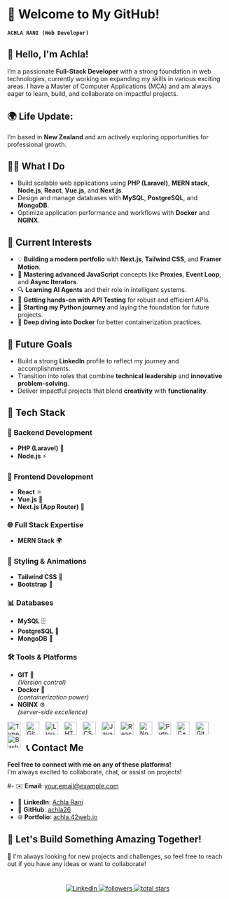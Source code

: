 # 🌟 Welcome to My GitHub!

**`ACHLA RANI (Web Developer)`**

## 👋 Hello, I'm Achla!

I’m a passionate **Full-Stack Developer** with a strong foundation in web technologies, currently working on expanding my skills in various exciting areas. I have a Master of Computer Applications (MCA) and am always eager to learn, build, and collaborate on impactful projects.  

## 🌍 Life Update:
 
I’m based in **New Zealand** and am actively exploring opportunities for professional growth.

 
## 👨‍💻 **What I Do**  
- Build scalable web applications using **PHP (Laravel)**, **MERN stack**, **Node.js**, **React**, **Vue.js**, and **Next.js**.  
- Design and manage databases with **MySQL**, **PostgreSQL**, and **MongoDB**.  
- Optimize application performance and workflows with **Docker** and **NGINX**.  

 

## 🌟 **Current Interests**  
  
- 💡 **Building a modern portfolio** with **Next.js**, **Tailwind CSS**, and **Framer Motion**.  
- 🚀 **Mastering advanced JavaScript** concepts like **Proxies**, **Event Loop**, and **Async Iterators**.  
- 🔍 **Learning AI Agents** and their role in intelligent systems.  
- 🔧 **Getting hands-on with API Testing** for robust and efficient APIs.  
- 🐍 **Starting my Python journey** and laying the foundation for future projects.  
- 🐳 **Deep diving into Docker** for better containerization practices.  

 

## 🚀 **Future Goals**  
- Build a strong **LinkedIn** profile to reflect my journey and accomplishments.  
- Transition into roles that combine **technical leadership** and **innovative problem-solving**.  
- Deliver impactful projects that blend **creativity** with **functionality**.  

 


## 💼 **Tech Stack**  

### 🚀 **Backend Development**  
- **PHP (Laravel)** 🔧  
- **Node.js** ⚡  


 

### 🎨 **Frontend Development**  
- **React** ⚛️  
- **Vue.js** 🌱  
- **Next.js (App Router)** 🚀  

 

### 🌐 **Full Stack Expertise**  
- **MERN Stack** 🌍  

 

### 🎨 **Styling & Animations**  
- **Tailwind CSS** 🎨  
- **Bootstrap** 🎨    

 

### 📊 **Databases**  
- **MySQL** 🗄️  
- **PostgreSQL** 🏢  
- **MongoDB** 🌱  

 

### 🛠️ **Tools & Platforms**  
- **GIT** 🐳  
*(Version control)*  
- **Docker** 🐳  
*(containerization power)*  
- **NGINX** ⚙️  
*(server-side excellence)*  

 
<img align="left" alt="TypeScript" width="30px" style="padding-right:10px;" src="https://cdn.jsdelivr.net/gh/devicons/devicon/icons/typescript/typescript-plain.svg" /> 
<img align="left" alt="Git" width="30px" style="padding-right:10px;" src="https://cdn.jsdelivr.net/gh/devicons/devicon/icons/git/git-original.svg" />
<img align="left" alt="Linux" width="30px" style="padding-right:10px;" src="https://cdn.jsdelivr.net/gh/devicons/devicon/icons/linux/linux-original.svg" />
<img align="left" alt="HTML" width="30px" style="padding-right:10px;" src="https://cdn.jsdelivr.net/gh/devicons/devicon/icons/html5/html5-plain.svg" />
<img align="left" alt="CSS" width="30px" style="padding-right:10px;" src="https://cdn.jsdelivr.net/gh/devicons/devicon/icons/css3/css3-plain.svg" />
<img align="left" alt="JavaScript" width="30px" style="padding-right:10px;" src="https://cdn.jsdelivr.net/gh/devicons/devicon/icons/javascript/javascript-plain.svg" />
<img align="left" alt="React" width="30px" style="padding-right:10px;" src="https://cdn.jsdelivr.net/gh/devicons/devicon/icons/react/react-original.svg" />
<img align="left" alt="NodeJS" width="30px" style="padding-right:10px;" src="https://cdn.jsdelivr.net/gh/devicons/devicon/icons/nodejs/nodejs-original.svg" />
<img align="left" alt="Python" width="30px" style="padding-right:10px;" src="https://cdn.jsdelivr.net/gh/devicons/devicon/icons/python/python-plain.svg" />
<img align="left" alt="C++" width="30px" style="padding-right:10px;" src="https://cdn.jsdelivr.net/gh/devicons/devicon/icons/cplusplus/cplusplus-line.svg" />
<img align="left" alt="GitHub" width="30px" style="padding-right:10px;" src="https://cdn.jsdelivr.net/gh/devicons/devicon/icons/github/github-original.svg" />
<img align="left" alt="Bash" width="30px" style="padding-right:10px;" src="https://cdn.jsdelivr.net/gh/devicons/devicon/icons/bash/bash-original.svg" />
<br />

 

## 📞 **Contact Me**  

**Feel free to connect with me on any of these platforms!**  
I'm always excited to collaborate, chat, or assist on projects!

#- ✉️ **Email**: [your.email@example.com](mailto:your.email@example.com)  
- 💼 **LinkedIn**: [Achla Rani](https://www.linkedin.com/in/achla-rani)  
- 🐙 **GitHub**: [achla26](https://github.com/achla26)  
- 🌐 **Portfolio**: [achla.42web.io](https://achla.42web.io/)  

 

## 🌟 **Let's Build Something Amazing Together!**  
🚀 I'm always looking for new projects and challenges, so feel free to reach out if you have any ideas or want to collaborate!

#

<p align="center">
  <a href="https://www.linkedin.com/in/achla-rani">
    <img alt="LinkedIn" title="Connect with me on LinkedIn" src="https://img.shields.io/badge/LinkedIn-Connect%20with%20me-blue?style=for-the-badge&logo=linkedin&logoColor=white"/>
  </a>
  <a href="https://github.com/achla26?tab=followers">
    <img alt="followers" title="Follow me on Github" src="https://custom-icon-badges.demolab.com/github/followers/achla26?color=236ad3&labelColor=1155ba&style=for-the-badge&logo=person-add&label=Follow&logoColor=white"/>
  </a>
  <a href="https://github.com/achla26?tab=repositories&sort=stargazers">
    <img alt="total stars" title="Total stars on GitHub" src="https://custom-icon-badges.demolab.com/github/stars/achla26?color=55960c&style=for-the-badge&labelColor=488207&logo=star"/>
  </a>
</p>

[website]: https://achla.42web.io/
